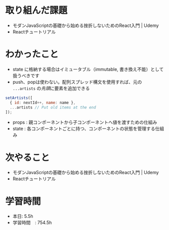 # 取り組んだ課題
- モダンJavaScriptの基礎から始める挫折しないためのReact入門 | Udemy
-  Reactチュートリアル
# わかったこと
- state に格納する場合はイミュータブル（immutable, 書き換え不能）として扱うべきです
- push、popは使わない。配列スプレッド構文を使用すれば、元の `...artists` の*先頭*に要素を追加できる
```jsx
setArtists([
  { id: nextId++, name: name },
  ...artists // Put old items at the end
]);
```
- props : 親コンポーネントから子コンポーネントへ値を渡すための仕組み
- state : 各コンポーネントごとに持つ、コンポーネントの状態を管理する仕組み
# 次やること
- モダンJavaScriptの基礎から始める挫折しないためのReact入門 | Udemy
-  Reactチュートリアル
# 学習時間
- 本日: 5.5h
- 学習時間　: 754.5h
